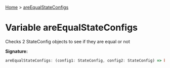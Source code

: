 [Home](../index.md) &gt; [areEqualStateConfigs](./areequalstateconfigs.md)

# Variable areEqualStateConfigs

Checks 2 StateConfig objects to see if they are equal or not

<b>Signature:</b>

```typescript
areEqualStateConfigs: (config1: StateConfig, config2: StateConfig) => boolean
```
